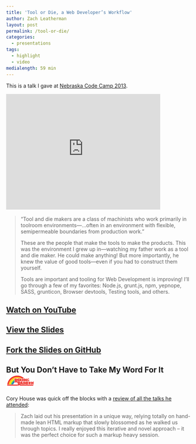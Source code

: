 ```yaml
---
title: 'Tool or Die, a Web Developer’s Workflow'
author: Zach Leatherman
layout: post
permalink: /tool-or-die/
categories:
  - presentations
tags:
  - highlight
  - video
medialength: 59 min
---
```


This is a talk I gave at [Nebraska Code Camp 2013](http://www.nebraskacodecamp.com/Sessions/6).

<div class="fluid-width-video-wrapper">
<iframe width="420" height="315" src="https://www.youtube.com/embed/NkVmhe-vvAo" frameborder="0" allowfullscreen></iframe>
</div>

> “Tool and die makers are a class of machinists who work primarily in toolroom environments—…often in an environment with flexible, semipermeable boundaries from production work.”
>
> These are the people that make the tools to make the products. This was the environment I grew up in—watching my father work as a tool and die maker. He could make anything! But more importantly, he knew the value of good tools—even if you had to construct them yourself.
> 
> Tools are important and tooling for Web Development is improving! I’ll go through a few of my favorites: Node.js, grunt.js, npm, yepnope, SASS, grunticon, Browser devtools, Testing tools, and others.

## [Watch on YouTube](http://www.youtube.com/watch?v=NkVmhe-vvAo)
## [View the Slides](http://www.zachleat.com/toolordie/start-here.html)
## [Fork the Slides on GitHub](https://github.com/zachleat/ToolOrDie)
## But You Don’t Have to Take My Word For It ![Reading Rainbow Logo](/web/img/readingrainbow.png)

Cory House was quick off the blocks with a [review of all the talks he attended](http://www.bitnative.com/2013/03/17/nebraska-code-camp-2013-lessons-learned/):

> Zach laid out his presentation in a unique way, relying totally on hand-made lean HTML markup that slowly blossomed as he walked us through topics. I really enjoyed this iterative and novel approach – it was the perfect choice for such a markup heavy session.
